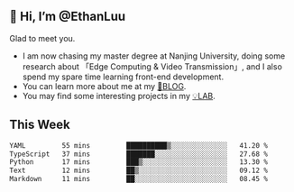 ## 👋 Hi, I’m @EthanLuu

Glad to meet you.

- I am now chasing my master degree at Nanjing University, doing some research about 「Edge Computing & Video Transmission」, and I also spend my spare time learning front-end development.
- You can learn more about me at my [📝BLOG](https://blog.ethanloo.cn).
- You may find some interesting projects in my [💡LAB](https://lab.ethanloo.cn).

## This Week
<!--START_SECTION:waka-->

```txt
YAML         55 mins         ██████████▒░░░░░░░░░░░░░░   41.20 %
TypeScript   37 mins         ███████░░░░░░░░░░░░░░░░░░   27.68 %
Python       17 mins         ███▒░░░░░░░░░░░░░░░░░░░░░   13.30 %
Text         12 mins         ██▒░░░░░░░░░░░░░░░░░░░░░░   09.12 %
Markdown     11 mins         ██░░░░░░░░░░░░░░░░░░░░░░░   08.45 %
```

<!--END_SECTION:waka-->
